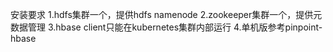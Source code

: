 安装要求
1.hdfs集群一个，提供hdfs namenode
2.zookeeper集群一个，提供元数据管理
3.hbase client只能在kubernetes集群内部运行
4.单机版参考pinpoint-hbase
